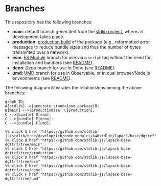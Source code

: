 <!--

@license Apache-2.0

Copyright (c) 2022 The Stdlib Authors.

Licensed under the Apache License, Version 2.0 (the "License");
you may not use this file except in compliance with the License.
You may obtain a copy of the License at

    http://www.apache.org/licenses/LICENSE-2.0

Unless required by applicable law or agreed to in writing, software
distributed under the License is distributed on an "AS IS" BASIS,
WITHOUT WARRANTIES OR CONDITIONS OF ANY KIND, either express or implied.
See the License for the specific language governing permissions and
limitations under the License.

-->

# Branches

This repository has the following branches:

-   **main**: default branch generated from the [stdlib project][stdlib-url], where all development takes place.
-   **production**: [production build][production-url] of the package (e.g., reformatted error messages to reduce bundle sizes and thus the number of bytes transmitted over a network).
-   **esm**: [ES Module][esm-url] branch for use via a `script` tag without the need for installation and bundlers (see [README][esm-readme]).
-   **deno**: [Deno][deno-url] branch for use in Deno (see [README][deno-readme]).
-   **umd**: [UMD][umd-url] branch for use in Observable, or in dual browser/Node.js environments (see [README][umd-readme]).

The following diagram illustrates the relationships among the above branches:

```mermaid
graph TD;
A[stdlib]-->|generate standalone package|B;
B[main] -->|productionize| C[production];
C -->|bundle| D[esm];
C -->|bundle| E[deno];
C -->|bundle| F[umd];

%% click A href "https://github.com/stdlib-js/stdlib/tree/develop/lib/node_modules/%40stdlib/lapack/base/dgttrf"
%% click B href "https://github.com/stdlib-js/lapack-base-dgttrf/tree/main"
%% click C href "https://github.com/stdlib-js/lapack-base-dgttrf/tree/production"
%% click D href "https://github.com/stdlib-js/lapack-base-dgttrf/tree/esm"
%% click E href "https://github.com/stdlib-js/lapack-base-dgttrf/tree/deno"
%% click F href "https://github.com/stdlib-js/lapack-base-dgttrf/tree/umd"
```

[stdlib-url]: https://github.com/stdlib-js/stdlib/tree/develop/lib/node_modules/%40stdlib/lapack/base/dgttrf
[production-url]: https://github.com/stdlib-js/lapack-base-dgttrf/tree/production
[deno-url]: https://github.com/stdlib-js/lapack-base-dgttrf/tree/deno
[deno-readme]: https://github.com/stdlib-js/lapack-base-dgttrf/blob/deno/README.md
[umd-url]: https://github.com/stdlib-js/lapack-base-dgttrf/tree/umd
[umd-readme]: https://github.com/stdlib-js/lapack-base-dgttrf/blob/umd/README.md
[esm-url]: https://github.com/stdlib-js/lapack-base-dgttrf/tree/esm
[esm-readme]: https://github.com/stdlib-js/lapack-base-dgttrf/blob/esm/README.md